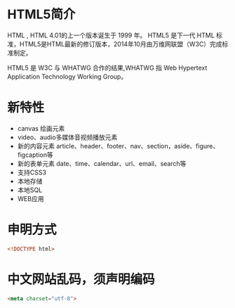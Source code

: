 # HTML5简介

HTML , HTML 4.01的上一个版本诞生于 1999 年。
HTML5 是下一代 HTML 标准，HTML5是HTML最新的修订版本，2014年10月由万维网联盟（W3C）完成标准制定。

HTML5 是 W3C 与 WHATWG 合作的结果,WHATWG 指 Web Hypertext Application Technology Working Group。

# 新特性
- canvas 绘画元素
- video、audio多媒体音视频播放元素
- 新的内容元素 article、header、footer、nav、section，aside、figure、figcaption等
- 新的表单元素 date、time、calendar、url、email、search等
- 支持CSS3
- 本地存储
- 本地SQL
- WEB应用

# 申明方式

```html
<!DOCTYPE html>

```

# 中文网站乱码，须声明编码

```html
<meta charset="utf-8">

```

#